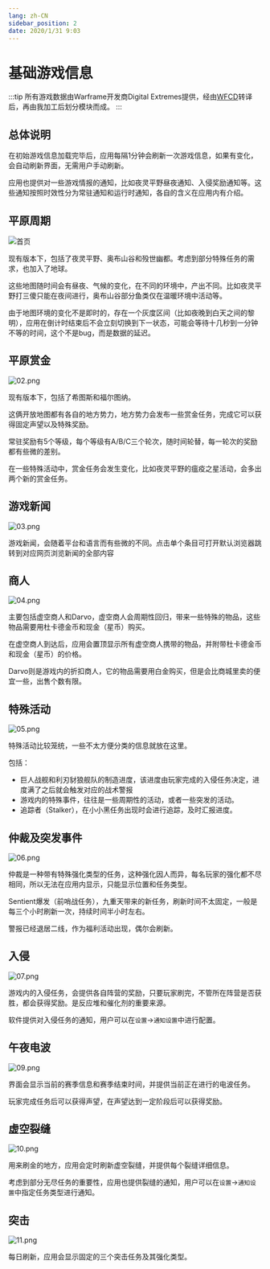 ```yaml
---
lang: zh-CN
sidebar_position: 2
date: 2020/1/31 9:03
---
```


# 基础游戏信息

:::tip
所有游戏数据由Warframe开发商Digital Extremes提供，经由[WFCD](https://github.com/WFCD)转译后，再由我加工后划分模块而成。
:::

## 总体说明

在初始游戏信息加载完毕后，应用每隔1分钟会刷新一次游戏信息，如果有变化，会自动刷新界面，无需用户手动刷新。

应用也提供对一些游戏情报的通知，比如夜灵平野昼夜通知、入侵奖励通知等。这些通知按照时效性分为常驻通知和运行时通知，各自的含义在应用内有介绍。

## 平原周期

![首页](/img/wfa/home.png)

现有版本下，包括了夜灵平野、奥布山谷和殁世幽都。考虑到部分特殊任务的需求，也加入了地球。

这些地图随时间会有昼夜、气候的变化，在不同的环境中，产出不同。比如夜灵平野打三傻只能在夜间进行，奥布山谷部分鱼类仅在温暖环境中活动等。

由于地图环境的变化不是即时的，存在一个灰度区间（比如夜晚到白天之间的黎明），应用在倒计时结束后不会立刻切换到下一状态，可能会等待十几秒到一分钟不等的时间，这个不是bug，而是数据的延迟。

## 平原赏金

![02.png](/img/wfa/bounty.png)

现有版本下，包括了希图斯和福尔图纳。

这俩开放地图都有各自的地方势力，地方势力会发布一些赏金任务，完成它可以获得固定声望以及特殊奖励。

常驻奖励有5个等级，每个等级有A/B/C三个轮次，随时间轮替，每一轮次的奖励都有些微的差别。

在一些特殊活动中，赏金任务会发生变化，比如夜灵平野的瘟疫之星活动，会多出两个新的赏金任务。

## 游戏新闻

![03.png](/img/wfa/news.png)

游戏新闻，会随着平台和语言而有些微的不同。点击单个条目可打开默认浏览器跳转到对应网页浏览新闻的全部内容

## 商人

![04.png](/img/wfa/trader.png)

主要包括虚空商人和Darvo，虚空商人会周期性回归，带来一些特殊的物品，这些物品需要用杜卡德金币和现金（星币）购买。

在虚空商人到达后，应用会置顶显示所有虚空商人携带的物品，并附带杜卡德金币和现金（星币）的价格。

Darvo则是游戏内的折扣商人，它的物品需要用白金购买，但是会比商城里卖的便宜一些，出售个数有限。

## 特殊活动

![05.png](/img/wfa/events.png)

特殊活动比较笼统，一些不太方便分类的信息就放在这里。

包括：

- 巨人战舰和利刃豺狼舰队的制造进度，该进度由玩家完成的入侵任务决定，进度满了之后就会触发对应的战术警报
- 游戏内的特殊事件，往往是一些周期性的活动，或者一些突发的活动。
- 追踪者（Stalker），在小小黑任务出现时会进行追踪，及时汇报进度。

## 仲裁及突发事件

![06.png](/img/wfa/arbitration.png)

仲裁是一种带有特殊强化类型的任务，这种强化因人而异，每名玩家的强化都不尽相同，所以无法在应用内显示，只能显示位置和任务类型。

Sentient爆发（前哨战任务），九重天带来的新任务，刷新时间不太固定，一般是每三个小时刷新一次，持续时间半小时左右。

警报已经退居二线，作为福利活动出现，偶尔会刷新。

## 入侵

![07.png](/img/wfa/invision.png)

游戏内的入侵任务，会提供各自阵营的奖励，只要玩家刷完，不管所在阵营是否获胜，都会获得奖励。是反应堆和催化剂的重要来源。

软件提供对入侵任务的通知，用户可以在`设置`->`通知设置`中进行配置。

## 午夜电波

![09.png](/img/wfa/nightwave.png)

界面会显示当前的赛季信息和赛季结束时间，并提供当前正在进行的电波任务。

玩家完成任务后可以获得声望，在声望达到一定阶段后可以获得奖励。

## 虚空裂缝

![10.png](/img/wfa/void.png)

用来刷金的地方，应用会定时刷新虚空裂缝，并提供每个裂缝详细信息。

考虑到部分无尽任务的重要性，应用也提供裂缝的通知，用户可以在`设置`->`通知设置`中指定任务类型进行通知。

## 突击

![11.png](/img/wfa/tuji.png)

每日刷新，应用会显示固定的三个突击任务及其强化类型。